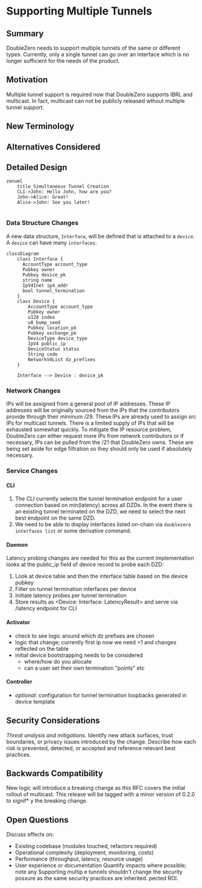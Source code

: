 # Supporting Multiple Tunnels

## Summary

DoubleZero needs to support multiple tunnels of the same or different types. Currently, only a single tunnel can go over an interface which is no longer sufficient for the needs of the product. 

## Motivation

Multiple tunnel support is required now that DoubleZero supports IBRL and multicast. In fact, multicast can not be publicly released wthout multiple tunnel support.  
## New Terminology

## Alternatives Considered

## Detailed Design

```mermaid
zenuml
    title Simultaneous Tunnel Creation
    CLI->John: Hello John, how are you?
    John->Alice: Great!
    Alice->John: See you later!


```

### Data Structure Changes

A new data structure, `Interface`, will be defined that is attached to a `device`. A `device` can have many `interfaces`.  

```mermaid
classDiagram
    class Interface {
      AccountType account_type
      Pubkey owner
      Pubkey device_pk
      string name
      IpV4Inet ip4_addr
      bool tunnel_termination
    }
    class Device {
        AccountType account_type
        Pubkey owner
        u128 index
        u8 bump_seed
        Pubkey location_pk
        Pubkey exchange_pk
        DeviceType device_type
        IpV4 public_ip
        DeviceStatus status
        String code
        NetworkV4List dz_prefixes
    }

    Interface --> Device : device_pk
````

### Network Changes
IPs will be assigned from a general pool of IP addresses. These IP addresses will be originally sourced from the IPs that the contributors provide through their minimum /29. These IPs are already used to assign src IPs for multicast tunnels. There is a limited supply of IPs that will be exhausted somewhat quickly. To mitigate the IP resource problem, DoubleZero can either request more IPs from network contributors or if necessary, IPs can be pulled from the /21 that DoubleZero owns. These are being set aside for edge filtration so they should only be used if absolutely necessary. 




 ### Service Changes

#### CLI
1. The CLI currently selects the tunnel termination endpoint for a user connection based on min(latency) across all DZDs. In the event there is an existing tunnel terminated on the DZD, we need to select the next best endpoint on the same DZD. 
2. We need to be able to display interfaces listed on-chain via `doublezero interfaces list` or some derivative command. 

#### Daemon
Latency probing changes are needed for this as the current implementation looks at the public_ip field of device record to probe each DZD:
  1. Look at device table and then the interface table based on the device pubkey
  2. Filter on tunnel termination interfaces per device
  3. Initiate latency probes per tunnel termination
  4. Store results as <Device: Interface: LatencyResult> and serve via /latency endpoint for CLI

#### Activator
* check to see logic around which dz prefixes are chosen
* logic that change; currently first ip now we need >1 and changes reflected on the table
* initial device bootstrapping needs to be considered
    * where/how do you allocate
    * can a user set their own termination "points" etc

#### Controller
* *optional*: configuration for tunnel termination loopbacks generated in device template


## Security Considerations

*Threat analysis and mitigations.*
Identify new attack surfaces, trust boundaries, or privacy issues introduced by the change. Describe how each risk is prevented, detected, or accepted and reference relevant best practices.

## Backwards Compatibility

New logic will introduce a breaking change as this RFC covers the initial rollout of multicast. This release will be tagged with a minor version of 0.2.0 to signif* y the breaking change.

## Open Questions

Discuss effects on:

* Existing codebase (modules touched, refactors required)
* Operational complexity (deployment, monitoring, costs)
* Performance (throughput, latency, resource usage)
* User experience or documentation
  Quantify impacts where possible; note any Supporting multip e tunnels shouldn't change the security posxure as the same security practices are inherited. pected ROI.

